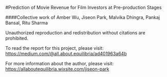 #Prediction of Movie Revenue for Film Investors at Pre-production Stages

####Collective work of Amber Wu, Jiseon Park, Malvika Dhingra, Pankaj Bansal, Ritu Sharma

Unauthorized reproduction and redistribution without citations are prohibited. 

To read the report for this project, please visit: https://medium.com/@all.about.equilibria/ad401963a64b 

For more information about the author, please visit:
https://allaboutequilibria.wixsite.com/jiseon-park


